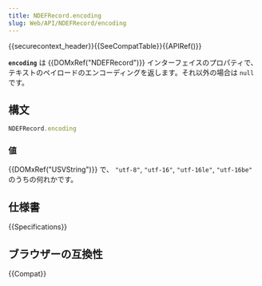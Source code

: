 ```yaml
---
title: NDEFRecord.encoding
slug: Web/API/NDEFRecord/encoding
---
```


{{securecontext_header}}{{SeeCompatTable}}{{APIRef()}}

**`encoding`** は {{DOMxRef("NDEFRecord")}} インターフェイスのプロパティで、テキストのペイロードのエンコーディングを返します。それ以外の場合は `null` です。

## 構文

```js
NDEFRecord.encoding
```

### 値

{{DOMxRef("USVString")}} で、 `"utf-8"`, `"utf-16"`, `"utf-16le"`, `"utf-16be"` のうちの何れかです。

## 仕様書

{{Specifications}}

## ブラウザーの互換性

{{Compat}}
